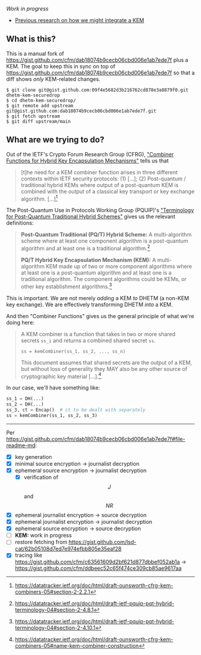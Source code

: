 *Work in progress*


* [Previous research on how we might integrate a KEM][2024-10-03-update]


[2024-10-03-update]: https://docs.google.com/document/d/15Lmb1wbmTaXA1FmEOrA0OZL1c2x2Ts2j08nNxuyyhKQ/edit


## What is this?

This is a manual fork of
<https://gist.github.com/cfm/dab18074b9cecb06cbd006e1ab7ede7f> plus a KEM.  The
goal to keep this in sync on top of
<https://gist.github.com/cfm/dab18074b9cecb06cbd006e1ab7ede7f> so that a diff
shows *only* KEM-related changes.

```sh-session
$ git clone git@gist.github.com:09f4e5682d3b216762cd878e3a8879f0.git dhetm-kem-securedrop
$ cd dhetm-kem-securedrop/
$ git remote add upstream git@gist.github.com:dab18074b9cecb06cbd006e1ab7ede7f.git
$ git fetch upstream
$ git diff upstream/main
```


## What are we trying to do?

Out of the IETF's Crypto Forum Research Group (CFRG), ["Combiner Functions for
Hybrid Key Encapsulation Mechanisms"][draft-ounsworth-cfrg-kem-combiners] tells
us that

> [t]he need for a KEM combiner function arises in three different contexts
> within IETF security protocols:  (1) [...]; (2) Post-quantum / traditional
> hybrid KEMs where output of a post-quantum KEM is combined with the output of
> a classical key transport or key exchange algorithm.  [...][^1]

The Post-Quantum Use in Protocols Working Group (PQUIP)'s ["Terminology for
Post-Quantum Traditional Hybrid
Schemes"][draft-ietf-pquip-pqt-hybrid-terminology] gives us the relevant
definitions:

> **Post-Quantum Traditional (PQ/T) Hybrid Scheme:**  A multi-algorithm scheme
> where at least one component algorithm is a post-quantum algorithm and at
> least one is a traditional algorithm.[^2]
>
> **PQ/T Hybrid Key Encapsulation Mechanism (KEM):**  A multi-algorithm KEM
> made up of two or more component algorithms where at least one is a
> post-quantum algorithm and at least one is a traditional algorithm. The
> component algorithms could be KEMs, or other key establishment
> algorithms.[^3]

This is important.  We are not merely *adding* a KEM *to* DHETM (a non-KEM key
exchange).  We are effectively transforming DHETM *into* a KEM.

And then "Combiner Functions" gives us the general principle of what we're
doing here:

> A KEM combiner is a function that takes in two or more shared secrets `ss_i`
> and returns a combined shared secret `ss`.
>
>     ss = kemCombiner(ss_1, ss_2, ..., ss_n)
>
> This document assumes that shared secrets are the output of a KEM, but
> without loss of generality they MAY also be any other source of cryptographic
> key material [...].[^4]

In our case, we'll have something like:

```python
ss_1 = DH(...)
ss_2 = DH(...)
ss_3, ct = Encap()  # ct to be dealt with separately
ss = kemCombiner(ss_1, ss_2, ss_3)
```


[draft-ietf-pquip-pqt-hybrid-terminology]: https://datatracker.ietf.org/doc/html/draft-ietf-pquip-pqt-hybrid-terminology-04

[draft-ounsworth-cfrg-kem-combiners]: https://datatracker.ietf.org/doc/html/draft-ounsworth-cfrg-kem-combiners-05

[^1]: https://datatracker.ietf.org/doc/html/draft-ounsworth-cfrg-kem-combiners-05#section-2-2.2.1

[^2]: https://datatracker.ietf.org/doc/html/draft-ietf-pquip-pqt-hybrid-terminology-04#section-2-4.8.1

[^3]: https://datatracker.ietf.org/doc/html/draft-ietf-pquip-pqt-hybrid-terminology-04#section-2-4.10.1

[^4]: https://datatracker.ietf.org/doc/html/draft-ounsworth-cfrg-kem-combiners-05#name-kem-combiner-construction


---

Per <https://gist.github.com/cfm/dab18074b9cecb06cbd006e1ab7ede7f#file-readme-md>:

- [x] key generation
- [x] minimal source encryption → journalist decryption
- [x] ephemeral source encryption → journalist decryption
  - [x] verification of $$J$$ and $$NR$$
- [x] ephemeral journalist encryption → source decryption
- [x] ephemeral journalist encryption → journalist decryption
- [x] ephemeral source encryption → source decryption
- [ ] **KEM:** work in progress
- [ ] restore fetching from <https://gist.github.com/lsd-cat/62b05108d7ed7e974efbb805e35eaf28>
- [x] tracing like <https://gist.github.com/cfm/c63561609d2bf621d877dbbef052ab1a> → <https://gist.github.com/cfm/ddbeec52c65f474ce309cb85ae9617aa>
